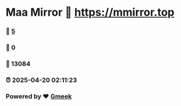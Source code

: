 # Maa Mirror :link: https://mmirror.top 
### :page_facing_up: [5](https://mmirror.top/tag.html) 
### :speech_balloon: 0 
### :hibiscus: 13084 
### :alarm_clock: 2025-04-20 02:11:23 
### Powered by :heart: [Gmeek](https://github.com/Meekdai/Gmeek)
